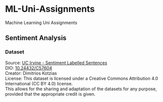 # ML-Uni-Assignments
Machine Learning Uni Assignments


## Sentiment Analysis

### Dataset
Source: <a href="https://archive.ics.uci.edu/dataset/331/sentiment+labelled+sentences" >UC Irvine - Sentiment Labelled Sentences  </a>
<br>
DIO: <a href="https://archive.ics.uci.edu/dataset/331/sentiment+labelled+sentences" target="_blank">10.24432/C57604</a>
<br>
Creator: Dimitrios Kotzias
<br>
License: This dataset is licensed under a Creative Commons Attribution 4.0 International (CC BY 4.0) license.
<br>
This allows for the sharing and adaptation of the datasets for any purpose, provided that the appropriate credit is given.
    